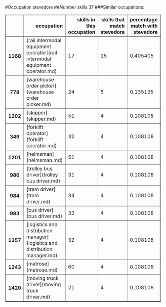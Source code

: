 #Occupation stevedore
##Number skills 37
###Similar occupations:
<table border="1" class="dataframe">
  <thead>
    <tr style="text-align: right;">
      <th></th>
      <th>occupation</th>
      <th>skills in this occupation</th>
      <th>skills that match stevedore</th>
      <th>percentage match with stevedore</th>
      <th>skills not in stevedore</th>
    </tr>
  </thead>
  <tbody>
    <tr>
      <th>1168</th>
      <td>[rail intermodal equipment operator](rail intermodal equipment operator.md)</td>
      <td>17</td>
      <td>15</td>
      <td>0.405405</td>
      <td>2</td>
    </tr>
    <tr>
      <th>778</th>
      <td>[warehouse order picker](warehouse order picker.md)</td>
      <td>24</td>
      <td>5</td>
      <td>0.135135</td>
      <td>19</td>
    </tr>
    <tr>
      <th>1202</th>
      <td>[skipper](skipper.md)</td>
      <td>51</td>
      <td>4</td>
      <td>0.108108</td>
      <td>47</td>
    </tr>
    <tr>
      <th>349</th>
      <td>[forklift operator](forklift operator.md)</td>
      <td>32</td>
      <td>4</td>
      <td>0.108108</td>
      <td>28</td>
    </tr>
    <tr>
      <th>1201</th>
      <td>[helmsman](helmsman.md)</td>
      <td>51</td>
      <td>4</td>
      <td>0.108108</td>
      <td>47</td>
    </tr>
    <tr>
      <th>986</th>
      <td>[trolley bus driver](trolley bus driver.md)</td>
      <td>31</td>
      <td>4</td>
      <td>0.108108</td>
      <td>27</td>
    </tr>
    <tr>
      <th>984</th>
      <td>[tram driver](tram driver.md)</td>
      <td>34</td>
      <td>4</td>
      <td>0.108108</td>
      <td>30</td>
    </tr>
    <tr>
      <th>983</th>
      <td>[bus driver](bus driver.md)</td>
      <td>33</td>
      <td>4</td>
      <td>0.108108</td>
      <td>29</td>
    </tr>
    <tr>
      <th>1357</th>
      <td>[logistics and distribution manager](logistics and distribution manager.md)</td>
      <td>32</td>
      <td>4</td>
      <td>0.108108</td>
      <td>28</td>
    </tr>
    <tr>
      <th>1243</th>
      <td>[matrose](matrose.md)</td>
      <td>60</td>
      <td>4</td>
      <td>0.108108</td>
      <td>56</td>
    </tr>
    <tr>
      <th>1420</th>
      <td>[moving truck driver](moving truck driver.md)</td>
      <td>21</td>
      <td>4</td>
      <td>0.108108</td>
      <td>17</td>
    </tr>
  </tbody>
</table>
